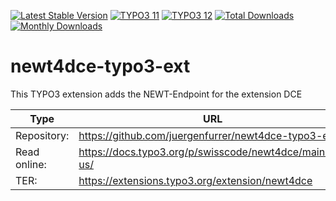 [![Latest Stable Version](https://poser.pugx.org/swisscode/newt4dce/v/stable.svg)](https://extensions.typo3.org/extension/newt4dce/)
[![TYPO3 11](https://img.shields.io/badge/TYPO3-11-orange.svg?style=flat-square)](https://get.typo3.org/version/11)
[![TYPO3 12](https://img.shields.io/badge/TYPO3-12-orange.svg?style=flat-square)](https://get.typo3.org/version/12)
[![Total Downloads](https://poser.pugx.org/swisscode/newt4dce/d/total)](https://packagist.org/packages/swisscode/newt4dce)
[![Monthly Downloads](https://poser.pugx.org/swisscode/newt4dce/d/monthly)](https://packagist.org/packages/swisscode/newt4dce)

# newt4dce-typo3-ext

This TYPO3 extension adds the NEWT-Endpoint for the extension DCE

| Type         | URL                                                      |
|--------------|----------------------------------------------------------|
| Repository:  | https://github.com/juergenfurrer/newt4dce-typo3-ext      |
| Read online: | https://docs.typo3.org/p/swisscode/newt4dce/main/en-us/  |
| TER:         | https://extensions.typo3.org/extension/newt4dce          |
